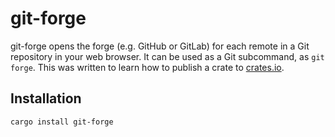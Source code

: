 # git-forge

git-forge opens the forge (e.g. GitHub or GitLab) for each remote in a Git
repository in your web browser. It can be used as a Git subcommand, as
`git forge`. This was written to learn how to publish a crate to
[crates.io](https://crates.io/).

## Installation

```sh
cargo install git-forge
```
